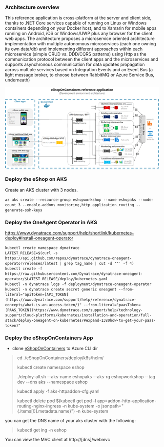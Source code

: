 
### Architecture overview

This reference application is cross-platform at the server and client side, thanks to .NET Core services capable of running on Linux or Windows containers depending on your Docker host, and to Xamarin for mobile apps running on Android, iOS or Windows/UWP plus any browser for the client web apps.
The architecture proposes a microservice oriented architecture implementation with multiple autonomous microservices (each one owning its own data/db) and implementing different approaches within each microservice (simple CRUD vs. DDD/CQRS patterns) using Http as the communication protocol between the client apps and the microservices and supports asynchronous communication for data updates propagation across multiple services based on Integration Events and an Event Bus (a light message broker, to choose between RabbitMQ or Azure Service Bus, underneath)

![eShopOnContainersArchitecture](../images/eShopOnContainers-architecture.png)


### Deploy the eShop on AKS

Create an AKS cluster with 3 nodes.

```az aks create --resource-group eshopworkshop --name eshopaks --node-count 3 --enable-addons monitoring,http_application_routing --generate-ssh-keys```

### Deploy the OneAgent Operator in AKS
https://www.dynatrace.com/support/help/shortlink/kubernetes-deploy#install-oneagent-operator

```kubectl create namespace dynatrace```\
```LATEST_RELEASE=$(curl -s https://api.github.com/repos/dynatrace/dynatrace-oneagent-operator/releases/latest | grep tag_name | cut -d '"' -f 4)```\
```kubectl create -f https://raw.githubusercontent.com/Dynatrace/dynatrace-oneagent-operator/$LATEST_RELEASE/deploy/kubernetes.yaml```\
```kubectl -n dynatrace logs -f deployment/dynatrace-oneagent-operator```\
```kubectl -n dynatrace create secret generic oneagent --from-literal="apiToken=[API_TOKEN](https://www.dynatrace.com/support/help/reference/dynatrace-concepts/what-is-an-access-token/)" --from-literal="paasToken=[PAAS_TOKEN](https://www.dynatrace.com/support/help/technology-support/cloud-platforms/kubernetes/installation-and-operation/full-stack/deploy-oneagent-on-kubernetes/#expand-1380how-to-get-your-paas-token)"```


### Deploy the eShopOnContainers App
- clone [eShopOnContainers](https://github.com/peterhack/eShopOnContainers) to Azure CLI dir

> cd ./eShopOnContainers/deploy/k8s/helm/
>
> kubectl create namespace eshop
>
> ./deploy-all.sh --aks-name eshopaks --aks-rg eshopworkshop --tag dev --dns aks --namespace eshop
>
> kubectl apply -f aks-httpaddon-cfg.yaml
>
> kubectl delete pod $(kubectl get pod -l app=addon-http-application-routing-nginx-ingress -n kube-system -o jsonpath="{.items[0].metadata.name}") -n kube-system

you can get the DNS name of your aks cluster with the following:
> kubectl get ing -n eshop

 You can view the MVC client at http://[dns]/webmvc
